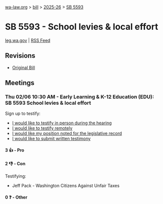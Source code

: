 [wa-law.org](/) > [bill](/bill/) > [2025-26](/bill/2025-26/) > [SB 5593](/bill/2025-26/sb/5593/)

# SB 5593 - School levies & local effort
[leg.wa.gov](https://app.leg.wa.gov/billsummary?BillNumber=5593&Year=2025&Initiative=false) | [RSS Feed](./rss.xml)

## Revisions
* [Original Bill](1/)

## Meetings
### Thu 02/06 10:30 AM - Early Learning & K-12 Education (EDU): SB 5593 School levies & local effort
Sign up to testify:
* [I would like to testify in person during the hearing](https://app.leg.wa.gov/csi/Testifier/Add?chamber=House&mId=32675&aId=163040&caId=25501&tId=1)
* [I would like to testify remotely](https://app.leg.wa.gov/csi/Testifier/Add?chamber=House&mId=32675&aId=163040&caId=25501&tId=2)
* [I would like my position noted for the legislative record](https://app.leg.wa.gov/csi/Testifier/Add?chamber=House&mId=32675&aId=163040&caId=25501&tId=3)
* [I would like to submit written testimony](https://app.leg.wa.gov/csi/Testifier/Add?chamber=House&mId=32675&aId=163040&caId=25501&tId=4)

#### 3 👍 - Pro

#### 2 👎 - Con
Testifying:
* Jeff Pack - Washington Citizens Against Unfair Taxes

#### 0 ❓ - Other
